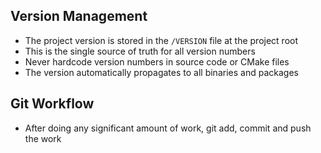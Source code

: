 ## Version Management

- The project version is stored in the `/VERSION` file at the project root
- This is the single source of truth for all version numbers
- Never hardcode version numbers in source code or CMake files
- The version automatically propagates to all binaries and packages

## Git Workflow

- After doing any significant amount of work, git add, commit and push the work